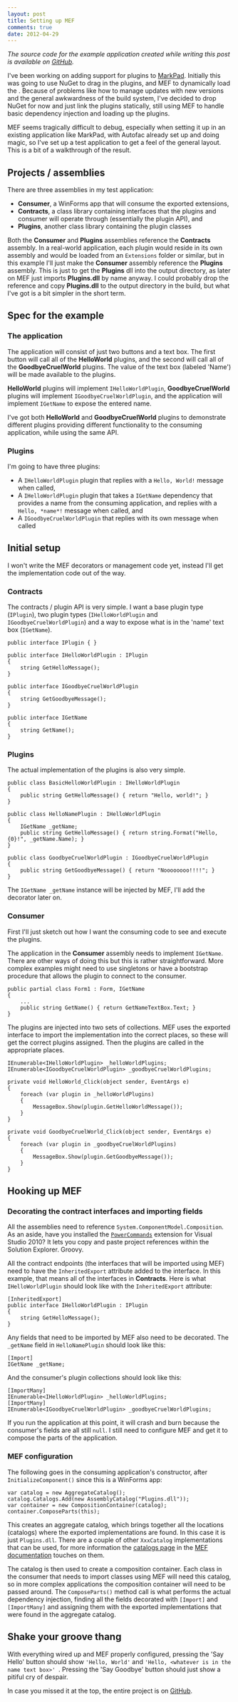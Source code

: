 ```yaml
---
layout: post
title: Setting up MEF
comments: true
date: 2012-04-29
---
```


*The source code for the example application created while writing this post is available on [GitHub](https://github.com/belfryimages/mef-test).*

I've been working on adding support for plugins to [MarkPad](http://code52.org/DownmarkerWPF/). Initially this was going to use NuGet to drag in the plugins, and MEF to dynamically load the . Because of problems like how to manage updates with new versions and the general awkwardness of the build system, I've decided to drop NuGet for now and just link the plugins statically, still using MEF to handle basic dependency injection and loading up the plugins.

MEF seems tragically difficult to debug, especially when setting it up in an existing application like MarkPad, with Autofac already set up and doing magic, so I've set up a test application to get a feel of the general layout. This is a bit of a walkthrough of the result.

## Projects / assemblies

There are three assemblies in my test application:

- **Consumer**, a WinForms app that will consume the exported extensions,
- **Contracts**, a class library containing interfaces that the plugins and consumer will operate through (essentially the plugin API), and
- **Plugins**, another class library containing the plugin classes

Both the **Consumer** and **Plugins** assemblies reference the **Contracts** assembly. In a real-world application, each plugin would reside in its own assembly and would be loaded from an `Extensions` folder or similar, but in this example I'll just make the **Consumer** assembly reference the **Plugins** assembly. This is just to get the **Plugins** dll into the output directory, as later on MEF just imports **Plugins.dll** by name anyway. I could probably drop the reference and copy **Plugins.dll** to the output directory in the build, but what I've got is a bit simpler in the short term.

## Spec for the example

### The application
The application will consist of just two buttons and a text box. The first button will call all of the **HelloWorld** plugins, and the second will call all of the **GoodbyeCruelWorld** plugins. The value of the text box (labeled 'Name') will be made available to the plugins.

**HelloWorld** plugins will implement `IHelloWorldPlugin`, **GoodbyeCruelWorld** plugins will implement `IGoodbyeCruelWorldPlugin`, and the application will implement `IGetName` to expose the entered name.

I've got both **HelloWorld** and **GoodbyeCruelWorld** plugins to demonstrate different plugins providing different functionality to the consuming application, while using the same API.

### Plugins
I'm going to have three plugins:

- A `IHelloWorldPlugin` plugin that replies with a `Hello, World!` message when called,
- A `IHelloWorldPlugin` plugin that takes a `IGetName` dependency that provides a name from the consuming application, and replies with a `Hello, *name*!` message when called, and
- A `IGoodbyeCruelWorldPlugin` that replies with its own message when called

## Initial setup
I won't write the MEF decorators or management code yet, instead I'll get the implementation code out of the way.

### Contracts

The contracts / plugin API is very simple. I want a base plugin type (`IPlugin`), two plugin types (`IHelloWorldPlugin` and `IGoodbyeCruelWorldPlugin`) and a way to expose what is in the 'name' text box (`IGetName`).

	public interface IPlugin { }
	
	public interface IHelloWorldPlugin : IPlugin
	{
		string GetHelloMessage();
	}

	public interface IGoodbyeCruelWorldPlugin
	{
		string GetGoodbyeMessage();
	}
	
	public interface IGetName
	{
		string GetName();
	}

### Plugins

The actual implementation of the plugins is also very simple.

	public class BasicHelloWorldPlugin : IHelloWorldPlugin
	{
		public string GetHelloMessage() { return "Hello, world!"; }
	}

	public class HelloNamePlugin : IHelloWorldPlugin
	{
		IGetName _getName;
		public string GetHelloMessage() { return string.Format("Hello, {0}!", _getName.Name); }
	}

	public class GoodbyeCruelWorldPlugin : IGoodbyeCruelWorldPlugin
	{
		public string GetGoodbyeMessage() { return "Noooooooo!!!!"; }
	}

The `IGetName _getName` instance will be injected by MEF, I'll add the decorator later on.

### Consumer

First I'll just sketch out how I want the consuming code to see and execute the plugins.

The application in the  **Consumer** assembly needs to implement `IGetName`. There are other ways of doing this but this is rather straightforward. More complex examples might need to use singletons or have a bootstrap procedure that allows the plugin to connect to the consumer.

	public partial class Form1 : Form, IGetName
	{
		...
		public string GetName() { return GetNameTextBox.Text; }
	}	

The plugins are injected into two sets of collections. MEF uses the exported interface to import the implementation into the correct places, so these will get the correct plugins assigned. Then the plugins are called in the appropriate places.

	IEnumerable<IHelloWorldPlugin> _helloWorldPlugins;
	IEnumerable<IGoodbyeCruelWorldPlugin> _goodbyeCruelWorldPlugins;
	
	private void HelloWorld_Click(object sender, EventArgs e)
	{
		foreach (var plugin in _helloWorldPlugins)
		{
			MessageBox.Show(plugin.GetHelloWorldMessage());
		}
	}

	private void GoodbyeCruelWorld_Click(object sender, EventArgs e)
	{
		foreach (var plugin in _goodbyeCruelWorldPlugins)
		{
			MessageBox.Show(plugin.GetGoodbyeMessage());
		}
	}

## Hooking up MEF

### Decorating the contract interfaces and importing fields

All the assemblies need to reference `System.ComponentModel.Composition`. As an aside, have you installed the [`PowerCommands`](http://visualstudiogallery.msdn.microsoft.com/e5f41ad9-4edc-4912-bca3-91147db95b99/) extension for Visual Studio 2010? It lets you copy and paste project references within the Solution Explorer. Groovy.

All the contract endpoints (the interfaces that will be imported using MEF) need to have the `InheritedExport` attribute added to the interface. In this example, that means all of the interfaces in **Contracts**. Here is what `IHelloWorldPlugin` should look like with the `InheritedExport` attribute:

	[InheritedExport]
	public interface IHelloWorldPlugin : IPlugin
	{
		string GetHelloMessage();
	}

Any fields that need to  be imported by MEF also need to be decorated. The `_getName` field in `HelloNamePlugin` should look like this:

	[Import]
	IGetName _getName;

And the consumer's plugin collections should look like this:

	[ImportMany]
	IEnumerable<IHelloWorldPlugin> _helloWorldPlugins;
	[ImportMany]
	IEnumerable<IGoodbyeCruelWorldPlugin> _goodbyeCruelWorldPlugins;

If you run the application at this point, it  will crash and burn because the consumer's fields are all still `null`. I still need to configure MEF and get it to compose the parts of the application.

### MEF configuration

The following goes in the consuming application's constructor, after `InitializeComponent()` since this is a WinForms app:

	var catalog = new AggregateCatalog();
	catalog.Catalogs.Add(new AssemblyCatalog("Plugins.dll"));
	var container = new CompositionContainer(catalog);
	container.ComposeParts(this);

This creates an aggregate catalog, which brings together all the locations (catalogs) where the exported implementations are found. In this case it is just `Plugins.dll`. There are a couple of other `XxxCatalog` implementations that can be used, for more information the [catalogs page](http://mef.codeplex.com/wikipage?title=Using%20Catalogs&referringTitle=Guide) in the [MEF documentation](http://mef.codeplex.com/documentation) touches on them.

The catalog is then used to create a composition container. Each class in the consumer that needs to import classes using MEF will need this catalog, so in more complex applications the composition container will need to be passed around. The `ComposeParts()` method call is what performs the actual dependency injection, finding all the fields decorated with `[Import]` and `[ImportMany]` and assigning them with the exported implementations that were found in the aggregate catalog.

## Shake your groove thang

With everything wired up and MEF properly configured, pressing the 'Say Hello' button should show `'Hello, World'` and `'Hello, <whatever is in the name text box>' `. Pressing the 'Say Goodbye' button should just show a pitiful cry of despair.

In case you missed it at the top, the entire project is on [GitHub](https://github.com/belfryimages/mef-test).



























    




